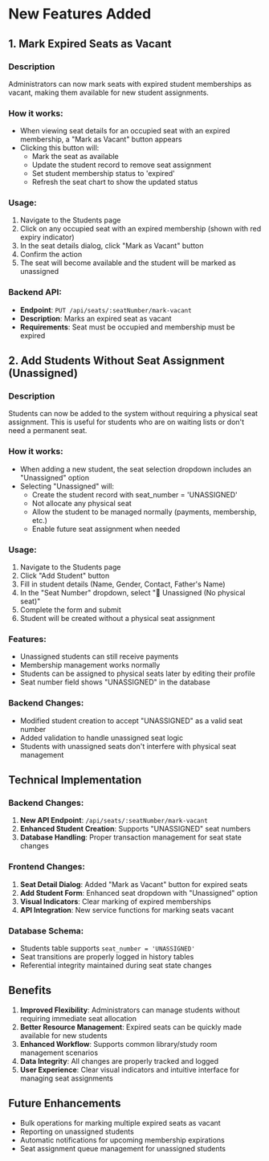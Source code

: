# New Features Added

## 1. Mark Expired Seats as Vacant

### Description
Administrators can now mark seats with expired student memberships as vacant, making them available for new student assignments.

### How it works:
- When viewing seat details for an occupied seat with an expired membership, a "Mark as Vacant" button appears
- Clicking this button will:
  - Mark the seat as available
  - Update the student record to remove seat assignment
  - Set student membership status to 'expired'
  - Refresh the seat chart to show the updated status

### Usage:
1. Navigate to the Students page
2. Click on any occupied seat with an expired membership (shown with red expiry indicator)
3. In the seat details dialog, click "Mark as Vacant" button
4. Confirm the action
5. The seat will become available and the student will be marked as unassigned

### Backend API:
- **Endpoint**: `PUT /api/seats/:seatNumber/mark-vacant`
- **Description**: Marks an expired seat as vacant
- **Requirements**: Seat must be occupied and membership must be expired

## 2. Add Students Without Seat Assignment (Unassigned)

### Description
Students can now be added to the system without requiring a physical seat assignment. This is useful for students who are on waiting lists or don't need a permanent seat.

### How it works:
- When adding a new student, the seat selection dropdown includes an "Unassigned" option
- Selecting "Unassigned" will:
  - Create the student record with seat_number = 'UNASSIGNED'
  - Not allocate any physical seat
  - Allow the student to be managed normally (payments, membership, etc.)
  - Enable future seat assignment when needed

### Usage:
1. Navigate to the Students page
2. Click "Add Student" button
3. Fill in student details (Name, Gender, Contact, Father's Name)
4. In the "Seat Number" dropdown, select "📍 Unassigned (No physical seat)"
5. Complete the form and submit
6. Student will be created without a physical seat assignment

### Features:
- Unassigned students can still receive payments
- Membership management works normally
- Students can be assigned to physical seats later by editing their profile
- Seat number field shows "UNASSIGNED" in the database

### Backend Changes:
- Modified student creation to accept "UNASSIGNED" as a valid seat number
- Added validation to handle unassigned seat logic
- Students with unassigned seats don't interfere with physical seat management

## Technical Implementation

### Backend Changes:
1. **New API Endpoint**: `/api/seats/:seatNumber/mark-vacant`
2. **Enhanced Student Creation**: Supports "UNASSIGNED" seat numbers
3. **Database Handling**: Proper transaction management for seat state changes

### Frontend Changes:
1. **Seat Detail Dialog**: Added "Mark as Vacant" button for expired seats
2. **Add Student Form**: Enhanced seat dropdown with "Unassigned" option
3. **Visual Indicators**: Clear marking of expired memberships
4. **API Integration**: New service functions for marking seats vacant

### Database Schema:
- Students table supports `seat_number = 'UNASSIGNED'`
- Seat transitions are properly logged in history tables
- Referential integrity maintained during seat state changes

## Benefits

1. **Improved Flexibility**: Administrators can manage students without requiring immediate seat allocation
2. **Better Resource Management**: Expired seats can be quickly made available for new students
3. **Enhanced Workflow**: Supports common library/study room management scenarios
4. **Data Integrity**: All changes are properly tracked and logged
5. **User Experience**: Clear visual indicators and intuitive interface for managing seat assignments

## Future Enhancements

- Bulk operations for marking multiple expired seats as vacant
- Reporting on unassigned students
- Automatic notifications for upcoming membership expirations
- Seat assignment queue management for unassigned students
